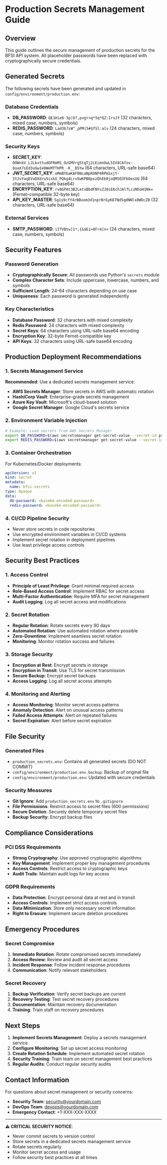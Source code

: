 # Production Secrets Management Guide

## Overview
This guide outlines the secure management of production secrets for the BFSI API system. All placeholder passwords have been replaced with cryptographically secure credentials.

## Generated Secrets
The following secrets have been generated and updated in `config/environment/production.env`:

### Database Credentials
- **DB_PASSWORD**: `QE1Hie6-3p|O?,pvgr>q*5q*QZ:IrxJf` (32 characters, mixed case, numbers, symbols)
- **REDIS_PASSWORD**: `Lad3b7sW^_pPM|5#$fSl:a[v` (24 characters, mixed case, numbers, symbols)

### Security Keys
- **SECRET_KEY**: `OOWnkV_LJLkxttudOFRmMS_OzGMVrg5tqTj2LEimnOwL5IV4CAfov-boaX7sEd3uGwIe8WeMTTHPR_-K__BSYw` (64 characters, URL-safe base64)
- **JWT_SECRET_KEY**: `oMmBYbaKAF0NcaNpRONP4RPmSxjY-5tJvYaqEVaDXdru5ixkX_PQkg4LrvXwKPB0pxzQhEb0joQM5O3FbOesUQ` (64 characters, URL-safe base64)
- **ENCRYPTION_KEY**: `rvBGPAt3B2LetxBbdFNYsZJ0iE6chJAlfLczNhoH1Nk=` (Fernet-compatible 32-byte key)
- **API_KEY_MASTER**: `Sg1s9cfY4rBBxom3d1nprBrGyK87Nd5qdNNlx8WDcZ0` (32 characters, URL-safe base64)

### External Services
- **SMTP_PASSWORD**: `iITVBtw]1*,{&$Ei>0Fr4[n+` (24 characters, mixed case, numbers, symbols)

## Security Features

### Password Generation
- **Cryptographically Secure**: All passwords use Python's `secrets` module
- **Complex Character Sets**: Include uppercase, lowercase, numbers, and symbols
- **Sufficient Length**: 24-64 characters depending on use case
- **Uniqueness**: Each password is generated independently

### Key Characteristics
- **Database Password**: 32 characters with mixed complexity
- **Redis Password**: 24 characters with mixed complexity  
- **Secret Keys**: 64 characters using URL-safe base64 encoding
- **Encryption Key**: 32-byte Fernet-compatible key
- **API Keys**: 32 characters using URL-safe base64 encoding

## Production Deployment Recommendations

### 1. Secrets Management Service
**Recommended**: Use a dedicated secrets management service:
- **AWS Secrets Manager**: Store secrets in AWS with automatic rotation
- **HashiCorp Vault**: Enterprise-grade secrets management
- **Azure Key Vault**: Microsoft's cloud-based solution
- **Google Secret Manager**: Google Cloud's secrets service

### 2. Environment Variable Injection
```bash
# Example: Load secrets from AWS Secrets Manager
export DB_PASSWORD=$(aws secretsmanager get-secret-value --secret-id prod/bfsi/db-password --query SecretString --output text)
export REDIS_PASSWORD=$(aws secretsmanager get-secret-value --secret-id prod/bfsi/redis-password --query SecretString --output text)
```

### 3. Container Orchestration
For Kubernetes/Docker deployments:
```yaml
apiVersion: v1
kind: Secret
metadata:
  name: bfsi-secrets
type: Opaque
data:
  db-password: <base64-encoded-password>
  redis-password: <base64-encoded-password>
```

### 4. CI/CD Pipeline Security
- Never store secrets in code repositories
- Use encrypted environment variables in CI/CD systems
- Implement secret rotation in deployment pipelines
- Use least privilege access controls

## Security Best Practices

### 1. Access Control
- **Principle of Least Privilege**: Grant minimal required access
- **Role-Based Access Control**: Implement RBAC for secret access
- **Multi-Factor Authentication**: Require MFA for secret management
- **Audit Logging**: Log all secret access and modifications

### 2. Secret Rotation
- **Regular Rotation**: Rotate secrets every 90 days
- **Automated Rotation**: Use automated rotation where possible
- **Zero-Downtime**: Implement seamless secret rotation
- **Monitoring**: Monitor rotation success and failures

### 3. Storage Security
- **Encryption at Rest**: Encrypt secrets in storage
- **Encryption in Transit**: Use TLS for secret transmission
- **Secure Backup**: Encrypt secret backups
- **Access Logging**: Log all secret access attempts

### 4. Monitoring and Alerting
- **Access Monitoring**: Monitor secret access patterns
- **Anomaly Detection**: Alert on unusual access patterns
- **Failed Access Attempts**: Alert on repeated failures
- **Secret Expiration**: Alert before secret expiration

## File Security

### Generated Files
- `production_secrets.env`: Contains all generated secrets (DO NOT COMMIT)
- `config/environment/production.env.backup`: Backup of original file
- `config/environment/production.env`: Updated with secure credentials

### Security Measures
- **Git Ignore**: Add `production_secrets.env` to `.gitignore`
- **File Permissions**: Restrict access to secret files (600 permissions)
- **Secure Deletion**: Securely delete temporary secret files
- **Backup Security**: Encrypt backup files

## Compliance Considerations

### PCI DSS Requirements
- **Strong Cryptography**: Use approved cryptographic algorithms
- **Key Management**: Implement proper key management procedures
- **Access Controls**: Restrict access to cryptographic keys
- **Audit Trails**: Maintain audit logs for key access

### GDPR Requirements
- **Data Protection**: Encrypt personal data at rest and in transit
- **Access Controls**: Implement strict access controls
- **Data Minimization**: Store only necessary secret information
- **Right to Erasure**: Implement secure deletion procedures

## Emergency Procedures

### Secret Compromise
1. **Immediate Rotation**: Rotate compromised secrets immediately
2. **Access Review**: Review and audit all secret access
3. **Incident Response**: Follow incident response procedures
4. **Communication**: Notify relevant stakeholders

### Secret Recovery
1. **Backup Verification**: Verify secret backups are current
2. **Recovery Testing**: Test secret recovery procedures
3. **Documentation**: Maintain recovery documentation
4. **Training**: Train staff on recovery procedures

## Next Steps

1. **Implement Secrets Management**: Deploy a secrets management service
2. **Configure Monitoring**: Set up secret access monitoring
3. **Create Rotation Schedule**: Implement automated secret rotation
4. **Security Training**: Train team on secret management best practices
5. **Regular Audits**: Conduct regular security audits

## Contact Information

For questions about secret management or security concerns:
- **Security Team**: security@yourdomain.com
- **DevOps Team**: devops@yourdomain.com
- **Emergency Contact**: +1-XXX-XXX-XXXX

---

**⚠️ CRITICAL SECURITY NOTICE**: 
- Never commit secrets to version control
- Store secrets in a dedicated secrets management service
- Rotate secrets regularly
- Monitor secret access and usage
- Follow security best practices at all times
